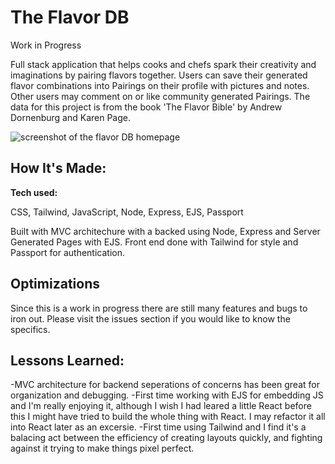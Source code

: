 # The Flavor DB
Work in Progress

Full stack application that helps cooks and chefs spark their creativity and imaginations by pairing flavors together. Users can save their generated flavor combinations into Pairings on their profile with pictures and notes. Other users may comment on or like community generated Pairings. The data for this project is from the book 'The Flavor Bible' by Andrew Dornenburg and Karen Page. 

![screenshot of the flavor DB homepage]([falvor-db-screen-shot](https://user-images.githubusercontent.com/102763323/194123464-00462c11-8591-40f7-aa60-7bad64af88a8.jpg)
)

## How It's Made:

**Tech used:** 

CSS, Tailwind, JavaScript, Node, Express, EJS, Passport

Built with MVC architechure with a backed using Node, Express and Server Generated Pages with EJS. Front end done with Tailwind for style and Passport for authentication. 

## Optimizations
Since this is a work in progress there are still many features and bugs to iron out. Please visit the issues section if you would like to know the specifics. 

## Lessons Learned:
-MVC architecture for backend seperations of concerns has been great for organization and debugging. 
-First time working with EJS for embedding JS and I'm really enjoying it, although I wish I had leared a little React before this I might have tried to build the whole thing with React. I may refactor it all into React later as an excersie. 
-First time using Tailwind and I find it's a balacing act between the efficiency of creating layouts quickly, and fighting against it trying to make things pixel perfect. 
